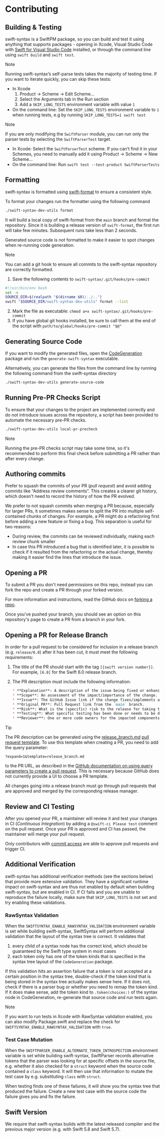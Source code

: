 # Contributing

## Building & Testing

swift-syntax is a SwiftPM package, so you can build and test it using anything that supports packages - opening in Xcode, Visual Studio Code with [Swift for Visual Studio Code](https://github.com/swift-server/vscode-swift) installed, or through the command line using `swift build` and `swift test`.

> [!NOTE]
> Running swift-syntax’s self-parse tests takes the majority of testing time. If you want to iterate quickly, you can skip these tests:
> - In Xcode
>   1. Product -> Scheme -> Edit Scheme…
>   2. Select the Arguments tab in the Run section
>   3. Add a `SKIP_LONG_TESTS` environment variable with value `1`
> - On the command line: Set the `SKIP_LONG_TESTS` environment variable to `1` when running tests, e.g by running `SKIP_LONG_TESTS=1 swift test`

> [!NOTE]
> If you are only modifying the `SwiftParser` module, you can run only the parser tests by selecting the `SwiftParserTest` target. 
> - In Xcode: Select the `SwiftParserTest` scheme. If you can’t find it in your Schemes, you need to manually add it using Product -> Scheme -> New Scheme…
> - On the command line: Run `swift test --test-product SwiftParserTests`

## Formatting

swift-syntax is formatted using [swift-format](http://github.com/apple/swift-format) to ensure a consistent style.

To format your changes run the formatter using the following command
```bash
./swift-syntax-dev-utils format
```
It will build a local copy of swift-format from the `main` branch and format the repository. Since it is building a release version of `swift-format`, the first run will take few minutes. Subsequent runs take less than 2 seconds.

Generated source code is not formatted to make it easier to spot changes when re-running code generation.

> [!NOTE]
> You can add a git hook to ensure all commits to the swift-syntax repository are correctly formatted. 
> 1. Save the following contents to `swift-syntax/.git/hooks/pre-commit`
> ```bash
> #!/usr/bin/env bash
> set -e
> SOURCE_DIR=$(realpath "$(dirname $0)/../..")
> swift "$SOURCE_DIR/swift-syntax-dev-utils" format --lint
> ```
> 2. Mark the file as executable: `chmod a+x swift-syntax/.git/hooks/pre-commit`
> 3. If you have global git hooks installed, be sure to call them at the end of the script with `path/to/global/hooks/pre-commit "$@"` 


## Generating Source Code

If you want to modify the generated files, open the [CodeGeneration](CodeGeneration) package and run the `generate-swift-syntax` executable.

Alternatively, you can generate the files from the command line by running the following command from the swift-syntax directory

```bash
./swift-syntax-dev-utils generate-source-code
```

## Running Pre-PR Checks Script

To ensure that your changes to the project are implemented correctly and do not introduce issues across the repository, a script has been provided to automate the necessary pre-PR checks. 

```bash
./swift-syntax-dev-utils local-pr-precheck
```

> [!NOTE]
> Running the pre-PR checks script may take some time, so it's recommended to perform this final check before submitting a PR rather than after every change.

## Authoring commits

Prefer to squash the commits of your PR (*pull request*) and avoid adding commits like “Address review comments”. This creates a clearer git history, which doesn’t need to record the history of how the PR evolved.

We prefer to not squash commits when merging a PR because, especially for larger PRs, it sometimes makes sense to split the PR into multiple self-contained chunks of changes. For example, a PR might do a refactoring first before adding a new feature or fixing a bug. This separation is useful for two reasons:
- During review, the commits can be reviewed individually, making each review chunk smaller
- In case this PR introduced a bug that is identified later, it is possible to check if it resulted from the refactoring or the actual change, thereby making it easier find the lines that introduce the issue. 

## Opening a PR

To submit a PR you don't need permissions on this repo, instead you can fork the repo and create a PR through your forked version.

For more information and instructions, read the GitHub docs on [forking a repo](https://docs.github.com/en/pull-requests/collaborating-with-pull-requests/working-with-forks/fork-a-repo).

Once you've pushed your branch, you should see an option on this repository's page to create a PR from a branch in your fork.

## Opening a PR for Release Branch

In order for a pull request to be considered for inclusion in a release branch (e.g. `release/6.0`) after it has been cut, it must meet the following requirements:

1. The title of the PR should start with the tag `[{swift version number}]`. For example, `[6.0]` for the Swift 6.0 release branch.

1. The PR description must include the following information:

    ```md
    * **Explanation**: A description of the issue being fixed or enhancement being made. This can be brief, but it should be clear.
    * **Scope**: An assessment of the impact/importance of the change. For example, is the change a source-breaking language change, etc.
    * **Issue**: The GitHub Issue link if the change fixes/implements an issue/enhancement.
    * **Original PR**: Pull Request link from the `main` branch.
    * **Risk**: What is the (specific) risk to the release for taking this change?
    * **Testing**: What specific testing has been done or needs to be done to further validate any impact of this change?
    * **Reviewer**: One or more code owners for the impacted components should review the change. Technical review can be delegated by a code owner or otherwise requested as deemed appropriate or useful.
    ```

> [!TIP]
> The PR description can be generated using the [release_branch.md](https://github.com/apple/swift-syntax/blob/main/.github/PULL_REQUEST_TEMPLATE/release_branch.md) [pull request template](https://docs.github.com/en/communities/using-templates-to-encourage-useful-issues-and-pull-requests/about-issue-and-pull-request-templates). To use this template when creating a PR, you need to add the query parameter:
> ```
> ?expand=1&template=release_branch.md
> ```
> to the PR URL, as described in the [GitHub documentation on using query parameters to create a pull request](https://docs.github.com/en/pull-requests/collaborating-with-pull-requests/proposing-changes-to-your-work-with-pull-requests/using-query-parameters-to-create-a-pull-request). 
> This is necessary because GitHub does not currently provide a UI to choose a PR template.

All changes going into a release branch must go through pull requests that are approved and merged by the corresponding release manager.

## Review and CI Testing

After you opened your PR, a maintainer will review it and test your changes in CI (*Continuous Integration*) by adding a `@swift-ci Please test` comment on the pull request. Once your PR is approved and CI has passed, the maintainer will merge your pull request.

Only contributors with [commit access](https://www.swift.org/contributing/#commit-access) are able to approve pull requests and trigger CI. 

## Additional Verification

swift-syntax has additional verification methods (see the sections below) that provide more extensive validation. They have a significant runtime impact on swift-syntax and are thus not enabled by default when building swift-syntax, but are enabled in CI. If CI fails and you are unable to reproduce the failure locally, make sure that `SKIP_LONG_TESTS` is not set and try enabling these validations.

### RawSyntax Validation

When the `SWIFTSYNTAX_ENABLE_RAWSYNTAX_VALIDATION` environment variable is set while building swift-syntax, SwiftSyntax will perform additional validation that the layout of the syntax tree is correct. It validates that 
1. every child of a syntax node has the correct kind, which should be guaranteed by the Swift type system in most cases
2. each token only has one of the token kinds that is specified in the syntax tree layout of the `CodeGeneration` package. 

If this validation hits an assertion failure that a token is not accepted at a certain position in the syntax tree, double-check if the token kind that is being stored in the syntax tree actually makes sense here. If it does not, check if there is a parser bug or whether you need to remap the token kind. If it does make sense, add the token kind to `.token(choices:)` of the syntax node in CodeGeneration, re-generate that source code and run tests again.

> [!NOTE]
> If you want to run tests in Xcode with RawSyntax validation enabled, you can also modify Package.swift and replace the check for `SWIFTSYNTAX_ENABLE_RAWSYNTAX_VALIDATION` with `true`.

### Test Case Mutation

When the `SWIFTPARSER_ENABLE_ALTERNATE_TOKEN_INTROSPECTION` environment variable is set while building swift-syntax, SwiftParser records alternative tokens that the parser was looking for at specific offsets in the source file, e.g. whether it also checked for a `struct` keyword when the source code contained a `class` keyword. It will then use that information to mutate the test case by e.g. substituting `class` with `struct`.

When testing finds one of these failures, it will show you the syntax tree that produced the failure. Create a new test case with the source code the failure gives you and fix the failure.

## Swift Version

We require that swift-syntax builds with the latest released compiler and the previous major version (e.g. with Swift 5.8 and Swift 5.7).
